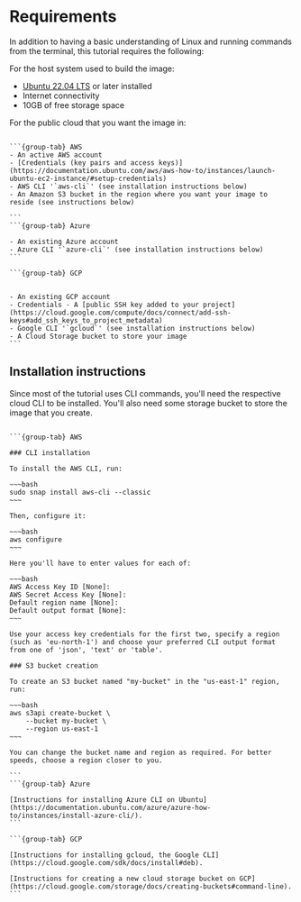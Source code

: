 # Requirements

In addition to having a basic understanding of Linux and running commands from the terminal, this tutorial requires the following:

For the host system used to build the image:
- [Ubuntu 22.04 LTS](https://releases.ubuntu.com/22.04/) or later installed
- Internet connectivity
- 10GB of free storage space

For the public cloud that you want the image in:
````{tabs}

```{group-tab} AWS
- An active AWS account
- [Credentials (key pairs and access keys)](https://documentation.ubuntu.com/aws/aws-how-to/instances/launch-ubuntu-ec2-instance/#setup-credentials)
- AWS CLI '`aws-cli`' (see installation instructions below)
- An Amazon S3 bucket in the region where you want your image to reside (see instructions below)

```
```{group-tab} Azure

- An existing Azure account
- Azure CLI '`azure-cli`' (see installation instructions below)
```

```{group-tab} GCP


- An existing GCP account
- Credentials - A [public SSH key added to your project](https://cloud.google.com/compute/docs/connect/add-ssh-keys#add_ssh_keys_to_project_metadata)
- Google CLI '`gcloud`' (see installation instructions below)
- A Cloud Storage bucket to store your image
```
````


## Installation instructions

Since most of the tutorial uses CLI commands, you'll need the respective cloud CLI to be installed. You'll also need some storage bucket to store the image that you create.  

````{tabs}

```{group-tab} AWS

### CLI installation

To install the AWS CLI, run:

~~~bash
sudo snap install aws-cli --classic
~~~

Then, configure it:

~~~bash
aws configure
~~~

Here you'll have to enter values for each of:

~~~bash
AWS Access Key ID [None]:
AWS Secret Access Key [None]:
Default region name [None]:
Default output format [None]:
~~~

Use your access key credentials for the first two, specify a region (such as 'eu-north-1') and choose your preferred CLI output format from one of 'json', 'text' or 'table'.

### S3 bucket creation

To create an S3 bucket named "my-bucket" in the "us-east-1" region, run:

~~~bash
aws s3api create-bucket \
    --bucket my-bucket \
    --region us-east-1
~~~

You can change the bucket name and region as required. For better speeds, choose a region closer to you.

```
```{group-tab} Azure

[Instructions for installing Azure CLI on Ubuntu](https://documentation.ubuntu.com/azure/azure-how-to/instances/install-azure-cli/).
```

```{group-tab} GCP

[Instructions for installing gcloud, the Google CLI](https://cloud.google.com/sdk/docs/install#deb).

[Instructions for creating a new cloud storage bucket on GCP](https://cloud.google.com/storage/docs/creating-buckets#command-line).
```
````
